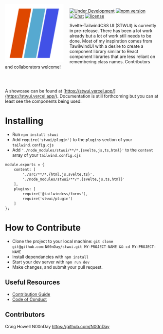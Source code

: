 <img src="logo.png" align="left" width="192px" height="192px"/>
<img align="left" width="0" height="192px" hspace="10"/>

[![Under Development](https://img.shields.io/badge/under-development-orange.svg)](https://stwui.vercel.app/) [![npm version](https://img.shields.io/npm/v/stwui?logo=npm&color=cb3837)](https://www.npmjs.com/package/stwui) [![Chat](https://img.shields.io/discord/1003691521280856084?label=chat&logo=discord&color=7289da)](https://discord.gg/YVgwp48Tcm) [![license](https://img.shields.io/badge/license-MIT-%23bada55)](https://github.com/N00nDay/stwui/blob/main/LICENSE)

Svelte-TailwindCSS UI (STWUI) is currently in pre-release. There has been a lot work already but a lot of work still needs to be done. Most of my inspiration comes from TawilwindUI with a desire to create a component library similar to React component libraries that are less reliant on remembering class names. Contributors and collaborators welcome!

<br />
<br />

A showcase can be found at [https://stwui.vercel.app/](https://stwui.vercel.app/). Documentation is still forthcoming but you can at least see the components being used.

# Installing

- Run `npm install stwui`
- Add `require('stwui/plugin')` to the `plugins` section of your `tailwind.config.cjs`
- Add `'./node_modules/stwui/**/*.{svelte,js,ts,html}'` to the `content` array of your `tailwind.config.cjs`

```
module.exports = {
	content: [
		'./src/**/*.{html,js,svelte,ts}',
		'./node_modules/stwui/**/*.{svelte,js,ts,html}'
	],
	plugins: [
		require('@tailwindcss/forms'),
		require('stwui/plugin')
	]
};
```

# How to Contribute

- Clone the project to your local machine: ``git clone git@github.com:N00nDay/stwui.git MY-PROJECT-NAME && cd MY-PROJECT-NAME``
- Install dependancies with ``npm install``
- Start your dev server with ``npm run dev``
- Make changes, and submit your pull request.

## Useful Resources

* [Contribution Guide](https://github.com/N00nDay/stwui/tree/main/.github/CONTRIBUTING.md)
* [Code of Conduct](https://github.com/N00nDay/stwui/tree/main/.github/CODE_OF_CONDUCT.md)

## Contributors

<!-- Contributors START -->
Craig Howell N00nDay https://github.com/N00nDay
<!-- Contributors END -->